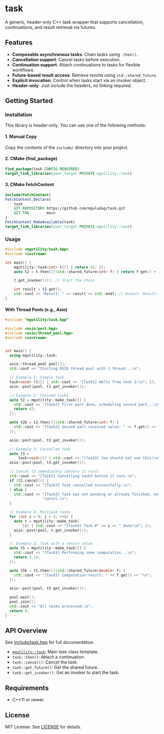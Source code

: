 # task

A generic, header-only C++ task wrapper that supports cancellation, continuations, and result retrieval via futures.

## Features

- **Composable asynchronous tasks**: Chain tasks using `.then()`.
- **Cancellation support**: Cancel tasks before execution.
- **Continuation support**: Attach continuations to tasks for flexible workflows.
- **Future-based result access**: Retrieve results using `std::shared_future`.
- **Explicit invocation**: Control when tasks start via an invoker object.
- **Header-only**: Just include the headers, no linking required.

## Getting Started

### Installation

This library is header-only. You can use one of the following methods:

#### 1. Manual Copy

Copy the contents of the `include/` directory into your project.

#### 2. CMake (find_package)

```cmake
find_package(task CONFIG REQUIRED)
target_link_libraries(your_target PRIVATE mgutility::task)
```

#### 3. CMake FetchContent

```cmake
include(FetchContent)
FetchContent_Declare(
    task
    GIT_REPOSITORY https://github.com/mguludag/task.git
    GIT_TAG        main
)
FetchContent_MakeAvailable(task)
target_link_libraries(your_target PRIVATE mgutility::task)
```

### Usage

```cpp
#include <mgutility/task.hpp>
#include <iostream>

int main() {
    mgutility::task<int> t([] { return 42; });
    auto t2 = t.then([](std::shared_future<int> f) { return f.get() + 1; });

    t.get_invoker()(); // Start the chain

    int result = t2.get();
    std::cout << "Result: " << result << std::endl; // Output: Result: 43
}
```

#### With Thread Pools (e.g., Asio)

```cpp
#include "mgutility/task.hpp"

#include <asio/post.hpp>
#include <asio/thread_pool.hpp>
#include <iostream>


int main() {
  using mgutility::task;

  asio::thread_pool pool(1);
  std::cout << "Starting ASIO thread pool with 1 thread...\n";

  // Example 1: Simple task
  task<void> t1([] { std::cout << "[Task1] Hello from task 1!\n"; });
  asio::post(pool, t1.get_invoker());

  // Example 2: Chained tasks
  auto t2 = mgutility::make_task([] {
    std::cout << "[Task2] First part done, scheduling second part...\n";
    return 42;
  });

  auto t2b = t2.then([](std::shared_future<int> f) {
    std::cout << "[Task2] Second part received value: " << f.get() << "\n";
  });

  asio::post(pool, t2.get_invoker());

  // Example 3: Cancelled task
  auto t3 =
      task<void>([] { std::cout << "[Task3] You should not see this!\n"; });
  asio::post(pool, t3.get_invoker());

  // Cancel t3 immediately (before it runs)
  std::cout << "[Task3] Cancelling task3 before it runs.\n";
  if (t3.cancel()) {
    std::cout << "[Task3] Task cancelled successfully.\n";
  } else {
    std::cout << "[Task3] Task was not pending or already finished, nothing to "
                 "cancel.\n";
  }

  // Example 4: Multiple tasks
  for (int i = 0; i < 3; ++i) {
    auto t = mgutility::make_task(
        [i] { std::cout << "[Task4] Task #" << i << " done!\n"; });
    asio::post(pool, t.get_invoker());
  }

  // Example 5: Task with a return value
  auto t5 = mgutility::make_task([] {
    std::cout << "[Task5] Performing some computation...\n";
    return 3.14;
  });

  auto t5b = t5.then([](std::shared_future<double> f) {
    std::cout << "[Task5] Computation result: " << f.get() << "\n";
  });

  asio::post(pool, t5.get_invoker());

  pool.wait();
  pool.join();
  std::cout << "All tasks processed.\n";
  return 0;
}
```

## API Overview

See [include/task.hpp](include/mgutility/task.hpp) for full documentation.

- [`mgutility::task`](include/mgutility/task.hpp): Main task class template.
- `task::then()`: Attach a continuation.
- `task::cancel()`: Cancel the task.
- `task::get_future()`: Get the shared future.
- `task::get_invoker()`: Get an invoker to start the task.

## Requirements

- C++11 or newer

## License

MIT License. See [LICENSE](LICENSE) for details.


